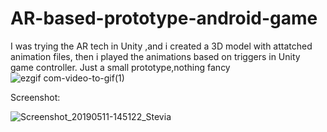 # AR-based-prototype-android-game
I was trying the AR tech in Unity ,and i created a 3D model with attatched animation files, then i played the animations based on triggers in Unity game controller. Just a small prototype,nothing fancy 
![ezgif com-video-to-gif(1)](https://user-images.githubusercontent.com/31036403/84577255-1588d500-adbb-11ea-9dfc-f98b5308f274.gif)

Screenshot:


![Screenshot_20190511-145122_Stevia](https://user-images.githubusercontent.com/31036403/84307973-0bb66600-ab5e-11ea-9ef0-0a82f8962bbd.jpg)
